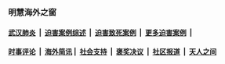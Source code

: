 
### 明慧海外之窗

####  [武汉肺炎](indexes/365.md?t=04280601) &nbsp;|&nbsp;  [迫害案例综述](indexes/328.md?t=04280601) &nbsp;|&nbsp; [迫害致死案例](indexes/277.md?t=04280601)  &nbsp;|&nbsp; [更多迫害案例](indexes/81.md?t=04280601)  &nbsp;|&nbsp; 
####  [时事评论](indexes/19.md?t=04280601) &nbsp;|&nbsp; [海外简讯](indexes/245.md?t=04280601)&nbsp;|&nbsp;  [社会支持](indexes/140.md?t=04280601) &nbsp;|&nbsp; [褒奖决议](indexes/282.md?t=04280601) &nbsp;|&nbsp; [社区报道](indexes/91.md?t=04280601)  &nbsp;|&nbsp; [天人之间](indexes/78.md?t=04280601) 

